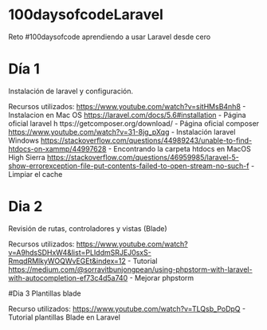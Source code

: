 # 100daysofcodeLaravel
Reto #100daysofcode aprendiendo a usar Laravel desde cero

# Día 1
Instalación de laravel y configuración.

Recursos utilizados: 
https://www.youtube.com/watch?v=sitHMsB4nh8 - Instalacion en Mac OS 
https://laravel.com/docs/5.6#installation - Página oficial laravel h
ttps://getcomposer.org/download/ - Página oficial composer 
https://www.youtube.com/watch?v=31-8jg_pXqg - Instalación laravel Windows https://stackoverflow.com/questions/44989243/unable-to-find-htdocs-on-xammp/44997628 - Encontrando la carpeta htdocs en MacOS High Sierra https://stackoverflow.com/questions/46959985/laravel-5-show-errorexception-file-put-contents-failed-to-open-stream-no-such-f - Limpiar el cache

# Dia 2
Revisión de rutas, controladores y vistas (Blade) 

Recursos utilizados: 
https://www.youtube.com/watch?v=A9hdsSDHxW4&list=PLIddmSRJEJ0sxS-RmqdRMlkyWOQWvEGEt&index=12 - Tutorial 
https://medium.com/@sorravitbunjongpean/using-phpstorm-with-laravel-with-autocompletion-ef73c4d5a740 - Mejorar phpstorm


#Dia 3
Plantillas blade

Recurso utilizados: 
https://www.youtube.com/watch?v=TLQsb_PoDpQ - Tutorial plantillas Blade en Laravel
